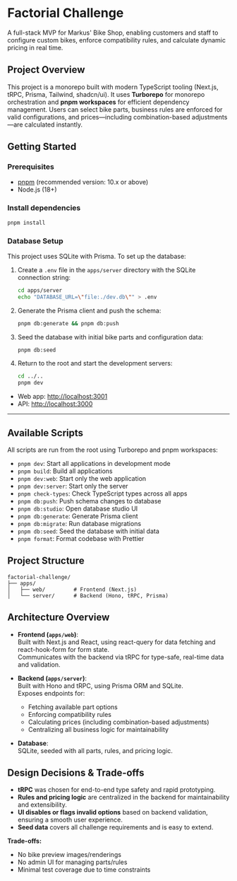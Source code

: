 # Factorial Challenge

A full-stack MVP for Markus' Bike Shop, enabling customers and staff to configure custom bikes, enforce compatibility rules, and calculate dynamic pricing in real time.

## Project Overview

This project is a monorepo built with modern TypeScript tooling (Next.js, tRPC, Prisma, Tailwind, shadcn/ui). It uses **Turborepo** for monorepo orchestration and **pnpm workspaces** for efficient dependency management. Users can select bike parts, business rules are enforced for valid configurations, and prices—including combination-based adjustments—are calculated instantly.

## Getting Started

### Prerequisites

- [pnpm](https://pnpm.io/) (recommended version: 10.x or above)
- Node.js (18+)

### Install dependencies

```bash
pnpm install
```

### Database Setup

This project uses SQLite with Prisma. To set up the database:

1. Create a `.env` file in the `apps/server` directory with the SQLite connection string:
   ```bash
   cd apps/server
   echo "DATABASE_URL=\"file:./dev.db\"" > .env
   ```
2. Generate the Prisma client and push the schema:
   ```bash
   pnpm db:generate && pnpm db:push
   ```
3. Seed the database with initial bike parts and configuration data:
   ```bash
   pnpm db:seed
   ```
4. Return to the root and start the development servers:
   ```bash
   cd ../..
   pnpm dev
   ```

- Web app: [http://localhost:3001](http://localhost:3001)
- API: [http://localhost:3000](http://localhost:3000)

---

## Available Scripts

All scripts are run from the root using Turborepo and pnpm workspaces:

- `pnpm dev`: Start all applications in development mode
- `pnpm build`: Build all applications
- `pnpm dev:web`: Start only the web application
- `pnpm dev:server`: Start only the server
- `pnpm check-types`: Check TypeScript types across all apps
- `pnpm db:push`: Push schema changes to database
- `pnpm db:studio`: Open database studio UI
- `pnpm db:generate`: Generate Prisma client
- `pnpm db:migrate`: Run database migrations
- `pnpm db:seed`: Seed the database with initial data
- `pnpm format`: Format codebase with Prettier

## Project Structure

```
factorial-challenge/
├── apps/
│   ├── web/         # Frontend (Next.js)
│   └── server/      # Backend (Hono, tRPC, Prisma)
```

## Architecture Overview

- **Frontend (`apps/web`)**:  
  Built with Next.js and React, using react-query for data fetching and react-hook-form for form state.  
  Communicates with the backend via tRPC for type-safe, real-time data and validation.

- **Backend (`apps/server`)**:  
  Built with Hono and tRPC, using Prisma ORM and SQLite.  
  Exposes endpoints for:

  - Fetching available part options
  - Enforcing compatibility rules
  - Calculating prices (including combination-based adjustments)
  - Centralizing all business logic for maintainability

- **Database**:  
  SQLite, seeded with all parts, rules, and pricing logic.

## Design Decisions & Trade-offs

- **tRPC** was chosen for end-to-end type safety and rapid prototyping.
- **Rules and pricing logic** are centralized in the backend for maintainability and extensibility.
- **UI disables or flags invalid options** based on backend validation, ensuring a smooth user experience.
- **Seed data** covers all challenge requirements and is easy to extend.

**Trade-offs:**

- No bike preview images/renderings
- No admin UI for managing parts/rules
- Minimal test coverage due to time constraints

